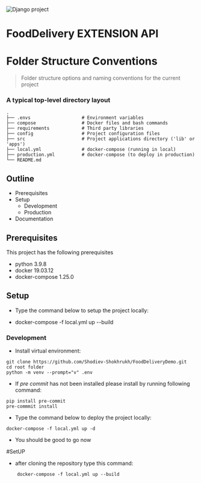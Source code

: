 ![Django project](https://github.com/Shodiev-Shokhrukh/FoodDeliveryDemo.git)
# FoodDelivery EXTENSION API


Folder Structure Conventions
============================

> Folder structure options and naming conventions for the current project

### A typical top-level directory layout

    .
    ├── .envs                   # Environment variables
    ├── compose                 # Docker files and bash commands
    ├── requirements            # Third party libraries
    ├── config                  # Project configuration files 
    ├── src                     # Project applications directory ('lib' or 'apps') 
    ├── local.yml               # docker-compose (running in local)
    ├── production.yml          # docker-compose (to deploy in production)
    └── README.md

## Outline

- Prerequisites
- Setup
    - Development
    - Production
- Documentation

## Prerequisites

This project has the following prerequisites

- python 3.9.8
- docker 19.03.12
- docker-compose 1.25.0

## Setup

- Type the command below to setup the project locally:

-  docker-compose -f local.yml up --build

### Development

- Install virtual environment:

```
git clone https://github.com/Shodiev-Shokhrukh/FoodDeliveryDemo.git
cd root folder
python -m venv --prompt="v" .env
```

- If *pre commit* has not been installed please install by running following command:

```
pip install pre-commit
pre-commmit install
```

- Type the command below to deploy the project locally:

```
docker-compose -f local.yml up -d
```

- You should be good to go now

#SetUP

- after cloning the repository type this command:

```
    docker-compose -f local.yml up --build
```
